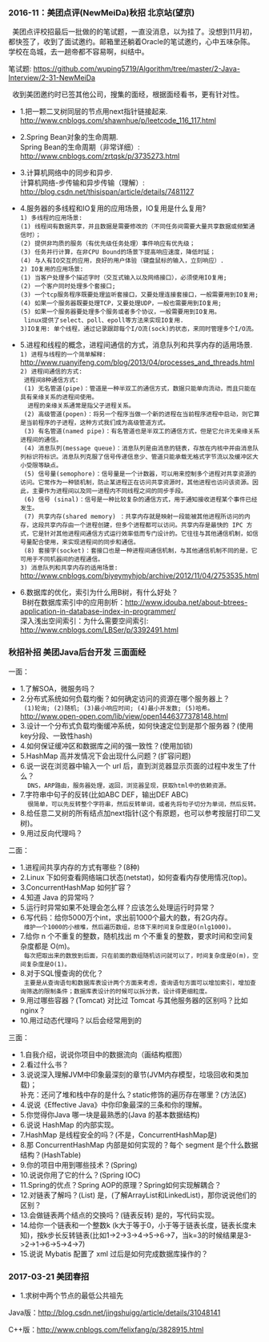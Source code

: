 <h3> 2016-11：美团点评(NewMeiDa)秋招 北京站(望京)</h3>

   美团点评校招最后一批做的的笔试题，一直没消息，以为挂了。没想到11月初，都快签了，收到了面试邀约。邮箱里还躺着Oracle的笔试邀约，心中五味杂陈。学校在岛城，去一趟帝都不容易啊，纠结中。
   
   笔试题: <https://github.com/wuping5719/Algorithm/tree/master/2-Java-Interview/2-31-NewMeiDa>
   
   收到美团邀约时已签其他公司，搜集的面经，根据面经看书，更有针对性。
   
* 1.把一颗二叉树同层的节点用next指针链接起来.     
  <http://www.cnblogs.com/shawnhue/p/leetcode_116_117.html>    
  
* 2.Spring Bean对象的生命周期.      
  Spring Bean的生命周期（非常详细）: <http://www.cnblogs.com/zrtqsk/p/3735273.html>    
  
* 3.计算机网络中的同步和异步.      
  计算机网络-步传输和异步传输（理解）: <http://blog.csdn.net/thisispan/article/details/7481127>
  
* 4.服务器的多线程和IO复用的应用场景，IO复用是什么复用?       
` 1) 多线程的应用场景: `     
` (1) 线程间有数据共享，并且数据是需要修改的（不同任务间需要大量共享数据或频繁通信时）； `     
` (2) 提供非均质的服务（有优先级任务处理）事件响应有优先级； `        
` (3) 任务并行计算，在非CPU Bound的场景下提高响应速度，降低时延； `     
` (4) 与人有IO交互的应用，良好的用户体验（键盘鼠标的输入，立刻响应）. `      
` 2) IO复用的应用场景: `       
` (1) 当客户处理多个描述字时（交互式输入以及网络接口），必须使用IO复用;  `     
` (2) 一个客户同时处理多个套接口; `    
` (3) 一个tcp服务程序既要处理监听套接口，又要处理连接套接口，一般需要用到IO复用; `   
` (4) 如果一个服务器既要处理TCP，又要处理UDP，一般也需要用到IO复用; `    
` (5) 如果一个服务器要处理多个服务或者多个协议，一般需要用到IO复用。 `     
`  linux提供了select、poll、epoll等方法来实现IO复用. `    
` 3)IO复用: 单个线程，通过记录跟踪每个I/O流(sock)的状态，来同时管理多个I/O流。 `
 
* 5.进程和线程的概念，进程间通信的方式，消息队列和共享内存的适用场景.      
` 1) 进程与线程的一个简单解释: ` <http://www.ruanyifeng.com/blog/2013/04/processes_and_threads.html>        
  ` 2) 进程间通信的方式:  `        
  `  进程间8种通信方式:  `       
  `  (1) 无名管道(pipe)：管道是一种半双工的通信方式，数据只能单向流动，而且只能在具有亲缘关系的进程间使用。 `      
  `   进程的亲缘关系通常是指父子进程关系。   `    
  `  (2) 高级管道(popen)：将另一个程序当做一个新的进程在当前程序进程中启动，则它算是当前程序的子进程，这种方式我们成为高级管道方式。  `       
  `  (3) 有名管道(named pipe)：有名管道也是半双工的通信方式，但是它允许无亲缘关系进程间的通信。     `     
  `  (4) 消息队列(message queue)：消息队列是由消息的链表，存放在内核中并由消息队列标识符标识。消息队列克服了信号传递信息少、管道只能承载无格式字节流以及缓冲区大小受限等缺点。    `      
  `  (5) 信号量(semophore)：信号量是一个计数器，可以用来控制多个进程对共享资源的访问。它常作为一种锁机制，防止某进程正在访问共享资源时，其他进程也访问该资源。因此，主要作为进程间以及同一进程内不同线程之间的同步手段。  `         
  `  (6) 信号 (sinal)：信号是一种比较复杂的通信方式，用于通知接收进程某个事件已经发生。   `      
  `  (7) 共享内存(shared memory) ：共享内存就是映射一段能被其他进程所访问的内存，这段共享内存由一个进程创建，但多个进程都可以访问。共享内存是最快的 IPC 方式，它是针对其他进程间通信方式运行效率低而专门设计的。它往往与其他通信机制，如信号量配合使用，来实现进程间的同步和通信。  `        
  `  (8) 套接字(socket)：套接口也是一种进程间通信机制，与其他通信机制不同的是，它可用于不同机器间的进程通信。  `         
  ` 3) 消息队列和共享内存的适用场景: ` <http://www.cnblogs.com/biyeymyhjob/archive/2012/11/04/2753535.html> 
  
* 6.数据库的优化，索引为什么用B树，有什么好处？     
  B树在数据库索引中的应用剖析：<http://www.idouba.net/about-btrees-application-in-database-index-in-programmer/>        
  深入浅出空间索引：为什么需要空间索引: <http://www.cnblogs.com/LBSer/p/3392491.html>

### 秋招补招 美团Java后台开发 三面面经 ###

一面：
* 1.了解SOA，微服务吗？
* 2.分布式系统如何负载均衡？如何确定访问的资源在哪个服务器上？       
`  (1)轮询; (2)随机; (3)最小响应时间; (4)最小并发数; (5)哈希。 `        
  <http://www.open-open.com/lib/view/open1446377378148.html>
* 3.设计一个分布式负载均衡缓冲系统，如何快速定位到是那个服务器？(使用key分段、一致性hash)
* 4.如何保证缓冲区和数据库之间的强一致性？(使用加锁)
* 5.HashMap 高并发情况下会出现什么问题？(扩容问题)
* 6.说一说在浏览器中输入一个 url 后，直到浏览器显示页面的过程中发生了什么？           
`   DNS，ARP路由，服务器处理，返回，浏览器呈现，获取html中的依赖资源。 `
* 7.字符串中句子的反转(比如ABC DEF，输出DEF ABC)               
`   很简单，可以先反转整个字符串，然后反转单词，或者先将句子切分为单词，然后反转。 `
* 8.给任意二叉树的所有结点加next指针(这个有原题，也可以参考按层打印二叉树)。
* 9.用过反向代理吗？

二面：
* 1.进程间共享内存的方式有哪些？(8种)
* 2.Linux 下如何查看网络端口状态(netstat)，如何查看内存使用情况(top)。
* 3.ConcurrentHashMap 如何扩容？
* 4.知道 Java 的异常吗？
* 5.运行时异常如果不处理会怎么样？应该怎么处理运行时异常？
* 6.写代码：给你5000万个int，求出前1000个最大的数，有2G内存。       
`  维护一个1000的小根堆，然后遍历数组，总体下来时间复杂度是O(nlg1000)。 `
* 7.给你 n 个不重复的整数，随机找出 m 个不重复的整数，要求时间和空间复杂度都是 O(m)。        
`  每次把取出来的数放到后面，只在前面的数组随机访问就可以了，时间复杂度是O(m)，空间复杂度是O(1)。 `
* 8.对于SQL慢查询的优化？        
`  主要是从查询语句和数据库表设计两个方面来考虑，查询语句方面可以增加索引，增加查询筛选的限制条件；数据库表设计的时候可以拆分表，设计得更细粒度。 `
* 9.用过哪些容器？(Tomcat) 对比过 Tomcat 与其他服务器的区别吗？比如 nginx？
* 10.用过动态代理吗？以后会经常用到的

三面：
* 1.自我介绍，说说你项目中的数据流向（画结构框图）
* 2.看过什么书？
* 3.说说深入理解JVM中印象最深刻的章节(JVM内存模型，垃圾回收和类加载)；        
   补充：还问了堆和栈中存的是什么？static修饰的遍历存在哪里？(方法区)
* 4.说说《Effective Java》中你印象最深的三条和你的理解。
* 5.你觉得你Java 哪一块是最熟悉的(Java 的基本数据结构)
* 6.说说 HashMap 的内部实现。
* 7.HashMap 是线程安全的吗？(不是，ConcurrentHashMap是)
* 8.那 ConcurrentHashMap 内部是如何实现的？每个 segment 是个什么数据结构？(HashTable)
* 9.你的项目中用到哪些技术？(Spring)
* 10.说说你用了它的什么？(Spring IOC)
* 11.Spring的优点？Spring AOP的原理？Spring如何实现解耦合？
* 12.对链表了解吗？(List) 是，(了解ArrayList和LinkedList)，那你说说他们的区别？
* 13.会做链表两个结点的交换吗？(链表反转) 是的，写代码实现。
* 14.给你一个链表和一个整数k (k大于等于0，小于等于链表长度，链表长度未知)，按k步长反转链表(比如1->2->3->4->5->6->7，当k=3的时候结果是3->2->1->6->5->4->7)
* 15.说说 Mybatis 配置了 xml 过后是如何完成数据库操作的？

### 2017-03-21 美团春招

* 1.求树中两个节点的最低公共祖先

Java版：<http://blog.csdn.net/jingshuigg/article/details/31048141>

C++版：<http://www.cnblogs.com/felixfang/p/3828915.html>
